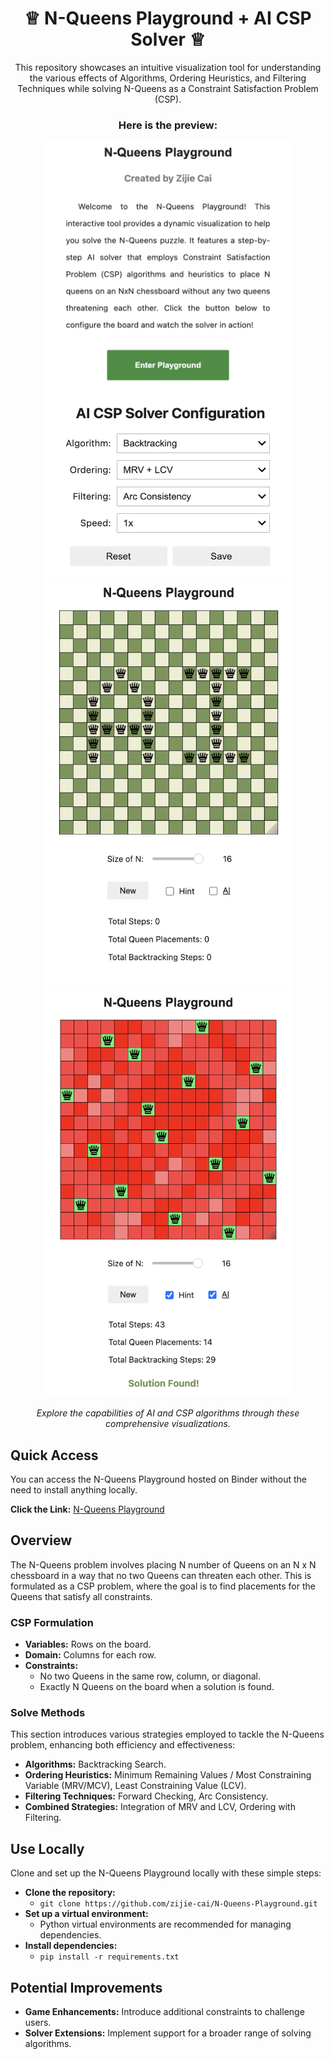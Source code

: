 <h1 align="center">♕ N-Queens Playground + AI CSP Solver ♕</h1>
<p align="center">
  This repository showcases an intuitive visualization tool for understanding the various effects of Algorithms, Ordering Heuristics, and Filtering Techniques while solving N-Queens as a Constraint Satisfaction Problem (CSP).
</p>

<h3 align="center">Here is the preview:</h3>

<div align="center">
  <img src="demo3.png" width="400" height="400"/>
  <img src="demo2.png" width="400" height="300"/>
</div>

<div align="center">
  <img src="demo1.png" width="400" height="650"/>
  <img src="demo4.png" width="400" height="650"/>
</div>

<p align="center">
  <em>Explore the capabilities of AI and CSP algorithms through these comprehensive visualizations.</em>
</p>

## Quick Access
You can access the N-Queens Playground hosted on Binder without the need to install anything locally.

**Click the Link:** [N-Queens Playground](https://mybinder.org/v2/gh/zijie-cai/N-Queens-Playground/HEAD?urlpath=%2Fvoila%2Frender%2Fn_queens_playground.ipynb)

## Overview 
The N-Queens problem involves placing N number of Queens on an N x N chessboard in a way that no two Queens can threaten each other. This is formulated as a CSP problem, where the goal is to find placements for the Queens that satisfy all constraints.

### CSP Formulation
- **Variables:** Rows on the board.
- **Domain:** Columns for each row.
- **Constraints:**
   - No two Queens in the same row, column, or diagonal.
   - Exactly N Queens on the board when a solution is found.

### Solve Methods
This section introduces various strategies employed to tackle the N-Queens problem, enhancing both efficiency and effectiveness:
- **Algorithms:** Backtracking Search.
- **Ordering Heuristics:** Minimum Remaining Values / Most Constraining Variable (MRV/MCV), Least Constraining Value (LCV).
- **Filtering Techniques:** Forward Checking, Arc Consistency.
- **Combined Strategies:** Integration of MRV and LCV, Ordering with Filtering.

## Use Locally
Clone and set up the N-Queens Playground locally with these simple steps:
- **Clone the repository:**
  - `git clone https://github.com/zijie-cai/N-Queens-Playground.git`
- **Set up a virtual environment:**
  - Python virtual environments are recommended for managing dependencies.
- **Install dependencies:**
  - `pip install -r requirements.txt`

## Potential Improvements
- **Game Enhancements:** Introduce additional constraints to challenge users.
- **Solver Extensions:** Implement support for a broader range of solving algorithms.

